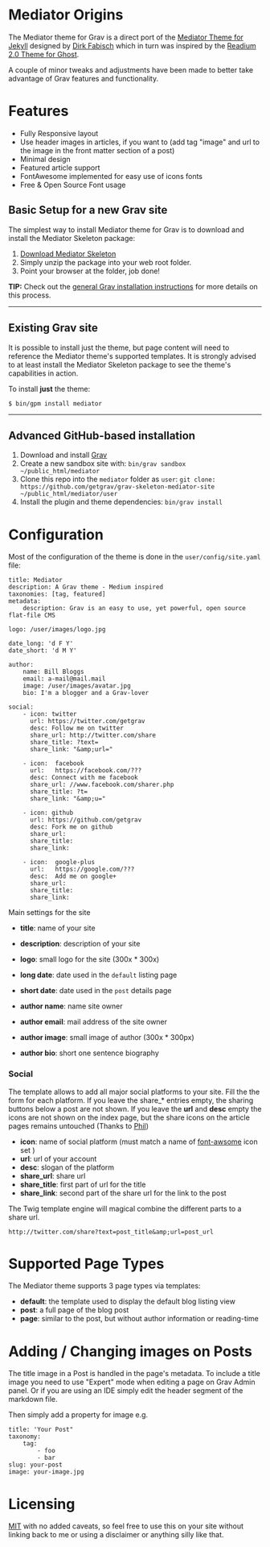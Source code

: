 # Mediator Origins

The Mediator theme for Grav is a direct port of the [Mediator Theme for Jekyll](https://github.com/dirkfabisch/mediator) designed by [Dirk Fabisch](http://blog.base68.com/about/) which in turn was inspired by the [Readium 2.0 Theme for Ghost](http://www.svenread.com/readium-ghost-theme/).

A couple of minor tweaks and adjustments have been made to better take advantage of Grav features and functionality.

# Features

* Fully Responsive layout
* Use header images in articles, if you want to (add tag "image" and url to the image in the front matter section of a post)
* Minimal design
* Featured article support
* FontAwesome implemented for easy use of icons fonts
* Free & Open Source Font usage

## Basic Setup for a new Grav site

The simplest way to install Mediator theme for Grav is to download and install the Mediator Skeleton package:

1. [Download Mediator Skeleton](http://getgrav.org/downloads/skeletons#extras)
2. Simply unzip the package into your web root folder.
3. Point your browser at the folder, job done!

**TIP:** Check out the [general Grav installation instructions](http://learn.getgrav.org/basics/installation) for more details on this process.

---

## Existing Grav site

It is possible to install just the theme, but page content will need to reference the Mediator theme's supported templates.  It is strongly advised to at least install the Mediator Skeleton package to see the theme's capabilities in action.

To install  **just** the theme:

```
$ bin/gpm install mediator
```

---

## Advanced GitHub-based installation

1. Download and install [Grav](https://github.com/getgrav/grav)
2. Create a new sandbox site with: `bin/grav sandbox ~/public_html/mediator`
3. Clone this repo into the `mediator` folder as `user`: `git clone: https://github.com/getgrav/grav-skeleton-mediator-site ~/public_html/mediator/user`
4. Install the plugin and theme dependencies: `bin/grav install`

# Configuration

Most of the configuration of the theme is done in the `user/config/site.yaml` file:

```
title: Mediator
description: A Grav theme - Medium inspired
taxonomies: [tag, featured]
metadata:
    description: Grav is an easy to use, yet powerful, open source flat-file CMS

logo: /user/images/logo.jpg

date_long: 'd F Y'
date_short: 'd M Y'

author:
    name: Bill Bloggs
    email: a-mail@mail.mail
    image: /user/images/avatar.jpg
    bio: I'm a blogger and a Grav-lover

social:
    - icon: twitter
      url: https://twitter.com/getgrav
      desc: Follow me on twitter
      share_url: http://twitter.com/share
      share_title: ?text=
      share_link: "&amp;url="

    - icon:  facebook
      url:   https://facebook.com/???
      desc: Connect with me facebook
      share_url: //www.facebook.com/sharer.php
      share_title: ?t=
      share_link: "&amp;u="

    - icon: github
      url: https://github.com/getgrav
      desc: Fork me on github
      share_url:
      share_title:
      share_link:

    - icon:  google-plus
      url:   https://google.com/???
      desc:  Add me on google+
      share_url:
      share_title:
      share_link:
```

Main settings for the site

* **title**: name of your site
* **description**: description of your site

* **logo**: small logo for the site (300x * 300x)
* **long date**: date used in the `default` listing page
* **short date**: date used in the `post` details page

* **author name**: name site owner
* **author email**: mail address of the site owner
* **author image**: small image of author (300x * 300px)
* **author bio**: short one sentence biography

### Social

The template allows to add all major social platforms to your site.
Fill the the form for each platform. If you leave the share_* entries empty, the sharing buttons below a post are not shown.  If you leave the **url** and **desc** empty the icons are not shown on the index page, but the share icons on the article pages remains untouched (Thanks to [Phil](https://github.com/philsturgeon))

* **icon**: name of social platform (must match a name of [font-awsome](http://fortawesome.github.io/Font-Awesome/) icon set )
* **url**:  url of your account
* **desc**: slogan of the platform
* **share_url**: share url
* **share_title**: first part of url for the title
* **share_link**: second part of the share url for the link to the post

The Twig template engine will magical combine the different parts to a share url.

```
http://twitter.com/share?text=post_title&amp;url=post_url
````

# Supported Page Types

The Mediator theme supports 3 page types via templates:

* **default**: the template used to display the default blog listing view
* **post**: a full page of the blog post
* **page**: similar to the post, but without author information or reading-time
 
# Adding / Changing images on Posts

The title image in a Post is handled in the page's metadata. To include a title image you need to use "Expert" mode when editing a page on Grav Admin panel. Or if you are using an IDE simply 
edit the header segment of the markdown file.

Then simply add a property for image e.g.
```
title: 'Your Post"
taxonomy:
    tag:
        - foo
        - bar
slug: your-post
image: your-image.jpg

```


# Licensing

[MIT](https://github.com/dirkfabisch/madiator/blob/master/LICENSE) with no added caveats, so feel free to use this on your site without linking back to me or using a disclaimer or anything silly like that.
